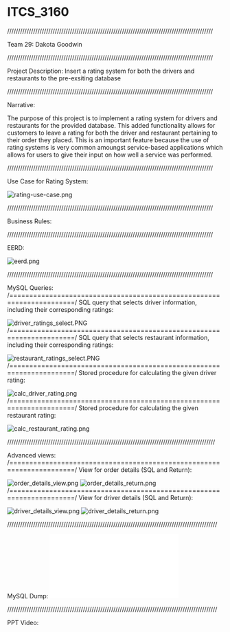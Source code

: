# ITCS_3160

///////////////////////////////////////////////////////////////////////////////////////////////

Team 29:
Dakota Goodwin
  
///////////////////////////////////////////////////////////////////////////////////////////////
  
Project Description:
Insert a rating system for both the drivers and restaurants to the pre-exsiting database

///////////////////////////////////////////////////////////////////////////////////////////////

Narrative:

The purpose of this project is to implement a rating system for drivers and restaurants for the provided database. This added functionality allows for customers to leave a rating for both the driver and restaurant pertaining to their order they placed. This is an important feature because the use of rating systems is very common amoungst service-based applications which allows for users to give their input on how well a service was performed.

///////////////////////////////////////////////////////////////////////////////////////////////

Use Case for Rating System:

![rating-use-case.png](https://raw.githubusercontent.com/dgoodw11/ITCS_3160-052/main/images/rating-use-case.png)

///////////////////////////////////////////////////////////////////////////////////////////////

Business Rules:

///////////////////////////////////////////////////////////////////////////////////////////////

EERD: 

![eerd.png](https://raw.githubusercontent.com/dgoodw11/ITCS_3160-052/main/images/eerd.png)

///////////////////////////////////////////////////////////////////////////////////////////////

MySQL Queries:
/======================================================================/
SQL query that selects driver information, including their corresponding ratings:

![driver_ratings_select.PNG](https://raw.githubusercontent.com/dgoodw11/ITCS_3160-052/main/images/driver_ratings_select.PNG)
/======================================================================/
SQL query that selects restaurant information, including their corresponding ratings:

![restaurant_ratings_select.PNG](https://raw.githubusercontent.com/dgoodw11/ITCS_3160-052/main/images/restaurant_ratings_select.PNG)
/======================================================================/
Stored procedure for calculating the given driver rating:

![calc_driver_rating.png](https://raw.githubusercontent.com/dgoodw11/ITCS_3160-052/main/images/calc_driver_rating.png)
/======================================================================/
Stored procedure for calculating the given restaurant rating:

![calc_restaurant_rating.png](https://raw.githubusercontent.com/dgoodw11/ITCS_3160-052/main/images/calc_restaurant_rating.png)

////////////////////////////////////////////////////////////////////////////////////////////////

Advanced views:
/======================================================================/
View for order details (SQL and Return):

![order_details_view.png](https://raw.githubusercontent.com/dgoodw11/ITCS_3160-052/main/images/order_details_view.png)
![order_details_return.png](https://raw.githubusercontent.com/dgoodw11/ITCS_3160-052/main/images/order_details_return.png)
/======================================================================/
View for driver details (SQL and Return):

![driver_details_view.png](https://raw.githubusercontent.com/dgoodw11/ITCS_3160-052/main/images/driver_details_view.png)
![driver_details_return.png](https://raw.githubusercontent.com/dgoodw11/ITCS_3160-052/main/images/driver_details_return.png)

/////////////////////////////////////////////////////////////////////////////////////////////////

MySQL Dump:
![sql_dump.sql](sql/sql_dump.sql)

/////////////////////////////////////////////////////////////////////////////////////////////////

PPT Video:
